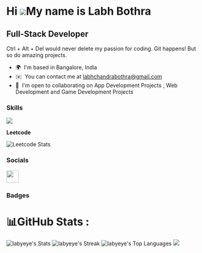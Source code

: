 Hi ![](https://user-images.githubusercontent.com/18350557/176309783-0785949b-9127-417c-8b55-ab5a4333674e.gif)My name is Labh Bothra
================================================================================================================================

Full-Stack Developer
---------------------------------------------

Ctrl + Alt + Del would never delete my passion for coding. Git happens! But so do amazing projects.

* 🌍  I'm based in Bangalore, India
* ✉️  You can contact me at [labhchandrabothra@gmail.com](mailto:labhchandrabothra@gmail.com)
* 🤝  I'm open to collaborating on App Development Projects , Web Development and Game Development Projects



### Skills


<p align="left">
  <a href="https://skillicons.dev">
    <img src="https://skillicons.dev/icons?i=bootstrap,c,css,express,firebase,git,github,html,java,js,mongodb,mysql,nodejs,npm,react" />
  </a>
</p>

<b>Leetcode</b>


![Leetcode Stats](https://leetcard.jacoblin.cool/Labh_Bothra?theme=dark&font=Baumans&ext=heatmap)


### Socials

<p align="left"> <a href="https://www.linkedin.com/in/labh-bothra-a031b9191/" target="_blank" rel="noreferrer"> <picture> <source media="(prefers-color-scheme: dark)" srcset="https://raw.githubusercontent.com/danielcranney/readme-generator/main/public/icons/socials/linkedin-dark.svg" /> <source media="(prefers-color-scheme: light)" srcset="https://raw.githubusercontent.com/danielcranney/readme-generator/main/public/icons/socials/linkedin.svg" /> <img src="https://raw.githubusercontent.com/danielcranney/readme-generator/main/public/icons/socials/linkedin.svg" width="32" height="32" /> </picture> </a></p>

### Badges

# 📊GitHub Stats :
![labyeye's Stats](https://github-readme-stats.vercel.app/api?username=labyeye&theme=vision-friendly-dark&show_icons=true&hide_border=false&count_private=true)
![labyeye's Streak](https://github-readme-streak-stats.herokuapp.com/?user=labyeye&theme=vision-friendly-dark&hide_border=false)
![labyeye's Top Languages](https://github-readme-stats.vercel.app/api/top-langs/?username=labyeye&theme=vision-friendly-dark&show_icons=true&hide_border=false&layout=compact)
[![](https://visitcount.itsvg.in/api?id=labyeye&icon=0&color=0)](https://visitcount.itsvg.in)
